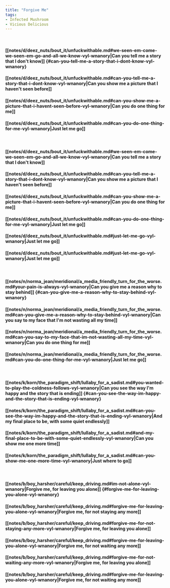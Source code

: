 ```yaml
---
title: "Forgive Me"
tags:
- Infected Mushroom
- Vicious Delicious
---
```

&nbsp;
#### [[notes/d/deez_nuts/bout_it/unfuckwithable.md#we-seen-em-come-we-seen-em-go-and-all-we-know-vyl-wnanory|Can you tell me a story that I don't know]] {#can-you-tell-me-a-story-that-i-dont-know-vyl-wnanory}
#### [[notes/d/deez_nuts/bout_it/unfuckwithable.md#can-you-tell-me-a-story-that-i-dont-know-vyl-wnanory|Can you show me a picture that I haven't seen before]]
#### [[notes/d/deez_nuts/bout_it/unfuckwithable.md#can-you-show-me-a-picture-that-i-havent-seen-before-vyl-wnanory|Can you do one thing for me]]
#### [[notes/d/deez_nuts/bout_it/unfuckwithable.md#can-you-do-one-thing-for-me-vyl-wnanory|Just let me go]]
&nbsp;
#### [[notes/d/deez_nuts/bout_it/unfuckwithable.md#we-seen-em-come-we-seen-em-go-and-all-we-know-vyl-wnanory|Can you tell me a story that I don't know]]
#### [[notes/d/deez_nuts/bout_it/unfuckwithable.md#can-you-tell-me-a-story-that-i-dont-know-vyl-wnanory|Can you show me a picture that I haven't seen before]]
#### [[notes/d/deez_nuts/bout_it/unfuckwithable.md#can-you-show-me-a-picture-that-i-havent-seen-before-vyl-wnanory|Can you do one thing for me]]
#### [[notes/d/deez_nuts/bout_it/unfuckwithable.md#can-you-do-one-thing-for-me-vyl-wnanory|Just let me go]]
#### [[notes/d/deez_nuts/bout_it/unfuckwithable.md#just-let-me-go-vyl-wnanory|Just let me go]]
#### [[notes/d/deez_nuts/bout_it/unfuckwithable.md#just-let-me-go-vyl-wnanory|Just let me go]]
&nbsp;
#### [[notes/n/norma_jean/meridional/a_media_friendly_turn_for_the_worse.md#your-pain-is-always-vyl-wnanory|Can you give me a reason why to stay behind]] {#can-you-give-me-a-reason-why-to-stay-behind-vyl-wnanory}
#### [[notes/n/norma_jean/meridional/a_media_friendly_turn_for_the_worse.md#can-you-give-me-a-reason-why-to-stay-behind-vyl-wnanory|Can you say to my face that I'm not wasting all my time]]
#### [[notes/n/norma_jean/meridional/a_media_friendly_turn_for_the_worse.md#can-you-say-to-my-face-that-im-not-wasting-all-my-time-vyl-wnanory|Can you do one thing for me]]
#### [[notes/n/norma_jean/meridional/a_media_friendly_turn_for_the_worse.md#can-you-do-one-thing-for-me-vyl-wnanory|Just let me go]]
&nbsp;
#### [[notes/k/korn/the_paradigm_shift/lullaby_for_a_sadist.md#you-wanted-to-play-the-coldness-follows-vyl-wnanory|Can you see the way I'm happy and the story that is ending]] {#can-you-see-the-way-im-happy-and-the-story-that-is-ending-vyl-wnanory}
#### [[notes/k/korn/the_paradigm_shift/lullaby_for_a_sadist.md#can-you-see-the-way-im-happy-and-the-story-that-is-ending-vyl-wnanory|And my final place to be, with some quiet endlessly]]
#### [[notes/k/korn/the_paradigm_shift/lullaby_for_a_sadist.md#and-my-final-place-to-be-with-some-quiet-endlessly-vyl-wnanory|Can you show me one more time]]
#### [[notes/k/korn/the_paradigm_shift/lullaby_for_a_sadist.md#can-you-show-me-one-more-time-vyl-wnanory|Just where to go]]
&nbsp;
#### [[notes/b/boy_harsher/careful/keep_driving.md#im-not-alone-vyl-wnanory|Forgive me, for leaving you alone]] {#forgive-me-for-leaving-you-alone-vyl-wnanory}
#### [[notes/b/boy_harsher/careful/keep_driving.md#forgive-me-for-leaving-you-alone-vyl-wnanory|Forgive me, for not staying any more]]
#### [[notes/b/boy_harsher/careful/keep_driving.md#forgive-me-for-not-staying-any-more-vyl-wnanory|Forgive me, for leaving you alone]]
#### [[notes/b/boy_harsher/careful/keep_driving.md#forgive-me-for-leaving-you-alone-vyl-wnanory|Forgive me, for not waiting any more]]
#### [[notes/b/boy_harsher/careful/keep_driving.md#forgive-me-for-not-waiting-any-more-vyl-wnanory|Forgive me, for leaving you alone]]
#### [[notes/b/boy_harsher/careful/keep_driving.md#forgive-me-for-leaving-you-alone-vyl-wnanory|Forgive me, for not waiting any more]]
